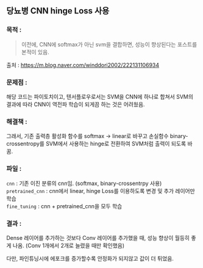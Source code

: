 ## 당뇨병 CNN hinge Loss 사용
### 목적 :   
> 이전에, CNN에 softmax가 아닌 svm을 결합하면, 성능이 향상된다는 포스트를 본적이 있음.  

출처 : https://m.blog.naver.com/winddori2002/222131106934
### 문제점 :
해당 코드는 파이토치이고, 텐서플로우로서는 SVM을 CNN에 하나로 합쳐서
SVM의 결과에 따라 CNN이 역전파 학습이 되게끔 하는 것은 어려웠음.

### 해결책 :
그래서, 기존 출력층 활성화 함수를 softmax -> linear로 바꾸고
손실함수 binary-crossentropy를 SVM에서 사용하는 hinge로 전환하여 
SVM처럼 출력이 되도록 바꿈.

### 파일 :
`cnn` : 기존 이진 분류의 cnn임. (softmax, binary-crossentrpy 사용)
`pretrained_cnn` : cnn에서 linear, hinge Loss를 이용하도록 변경 및 추가 레이어만 학습  
`fine_tuning` : cnn + pretrained_cnn을 모두 학습

### 결과 :
Dense 레이어를 추가하는 것보다 Conv 레이어를 추가했을 때, 성능 향상이 월등히 좋게 나옴. 
(Conv 1개에서 2개로 늘렸을 때만 확인했음)
  
다만, 파인튜닝시에 에포크를 증가할수록 안정화가 되지않고 값이 더 튀었음.